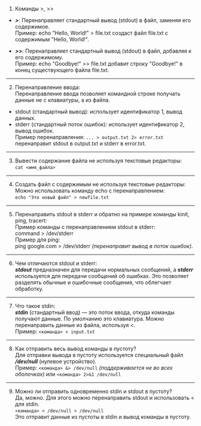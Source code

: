 1. Команды >, >>
- ***>***: Перенаправляет стандартный вывод (stdout) в файл, заменяя его содержимое.  
  Пример: echo "Hello, World!" > file.txt создаст файл file.txt с содержимым "Hello, World!".
  
- ***>>***: Перенаправляет стандартный вывод (stdout) в файл, добавляя к его содержимому.  
  Пример: echo "Goodbye!" >> file.txt добавит строку "Goodbye!" в конец существующего файла file.txt.

---

2. Перенаправление ввода:  
Перенаправление ввода позволяет командной строке получать данные не с клавиатуры, а из файла.  
- stdout (стандартный вывод): использует идентификатор 1, вывод данных.  
- stderr (стандартный поток ошибок): использует идентификатор 2, вывод ошибок.  
Пример перенаправления: `... > output.txt 2> error.txt` перенаправит stdout в output.txt и stderr в error.txt.

---

3. Вывести содержание файла не используя текстовые редакторы:  
`cat <имя_файла>`

---

4. Создать файл с содержимым не используя текстовые редакторы:  
Можно использовать команду echo с перенаправлением:\
`echo "Это новый файл" > newfile.txt`

---

5. Перенаправить stdout в stderr и обратно на примере команды kinit, ping, tracert:  
Пример команды с перенаправлением stdout в stderr:  
command > /dev/stderr  
Пример для ping:  
ping google.com > /dev/stderr *(перенаправит вывод в поток ошибок)*.

---

6. Чем отличаются stdout и stderr:  
***stdout*** предназначен для передачи нормальных сообщений, а ***stderr*** используется для передачи сообщений об ошибках. Это позволяет разделять обычные и ошибочные сообщения, что облегчает обработку.

---

7. Что такое stdin:  
***stdin*** (стандартный ввод) — это поток ввода, откуда команды получают данные. По умолчанию это клавиатура. Можно перенаправить данные из файла, используя <.  
Пример: `<команда> < input.txt`

---

8. Как отправить весь вывод команды в пустоту?  
Для отправки вывода в пустоту используется специальный файл ***/dev/null*** (нулевое устройство).  
Пример: `<команда> &> /dev/null` *(поддерживается не во всех оболочках)* или `<команда> 2>&1 /dev/null`

---

9. Можно ли отправить одновременно stdin и stdout в пустоту?  
Да, можно. Для этого можно перенаправить stdout и использовать < для stdin.  
`<команда> < /dev/null > /dev/null`  
Это отправит данные из пустоты в stdin и вывод команды в пустоту.